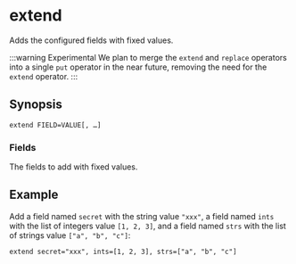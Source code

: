 # extend

Adds the configured fields with fixed values.

:::warning Experimental
We plan to merge the `extend` and `replace` operators into a single `put`
operator in the near future, removing the need for the `extend` operator.
:::

## Synopsis

```
extend FIELD=VALUE[, …]
```

### Fields

The fields to add with fixed values.

## Example

Add a field named `secret` with the string value `"xxx"`, a field named `ints`
with the list of integers value `[1, 2, 3]`, and a field named `strs` with the
list of strings value `["a", "b", "c"]`:

```
extend secret="xxx", ints=[1, 2, 3], strs=["a", "b", "c"]
```
